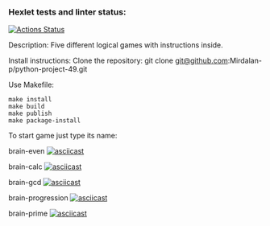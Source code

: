 ### Hexlet tests and linter status:
[![Actions Status](https://github.com/Mirdalan-p/python-project-49/workflows/hexlet-check/badge.svg)](https://github.com/Mirdalan-p/python-project-49/actions)

Description:
Five different logical games with instructions inside.

Install instructions:
  Clone the repository:
    git clone git@github.com:Mirdalan-p/python-project-49.git
 
 Use Makefile:
 
    make install
    make build
    make publish
    make package-install

To start game just type its name:

brain-even 
    [![asciicast](https://asciinema.org/a/yNyX29PcCVMiQhCk17hAqphyh.svg)](https://asciinema.org/a/yNyX29PcCVMiQhCk17hAqphyh)

brain-calc
    [![asciicast](https://asciinema.org/a/YcLCizctFp7x2o6G3x9upB2Vb.svg)](https://asciinema.org/a/YcLCizctFp7x2o6G3x9upB2Vb)

brain-gcd
    [![asciicast](https://asciinema.org/a/LYcgQ0pkiyzXvLzFRlcB0uGfU.svg)](https://asciinema.org/a/LYcgQ0pkiyzXvLzFRlcB0uGfU)

brain-progression
    [![asciicast](https://asciinema.org/a/yXLmpNBA6W3nMt9OP0kqVZCRB.svg)](https://asciinema.org/a/yXLmpNBA6W3nMt9OP0kqVZCRB)

brain-prime
    [![asciicast](https://asciinema.org/a/TJhoWpXz89ZmpSOrSxT9dz56y.svg)](https://asciinema.org/a/TJhoWpXz89ZmpSOrSxT9dz56y)
